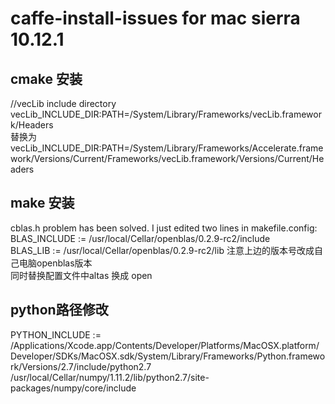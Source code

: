 # caffe-install-issues for mac sierra 10.12.1

## cmake 安装
//vecLib include directory     
vecLib_INCLUDE_DIR:PATH=/System/Library/Frameworks/vecLib.framework/Headers      
替换为     
vecLib_INCLUDE_DIR:PATH=/System/Library/Frameworks/Accelerate.framework/Versions/Current/Frameworks/vecLib.framework/Versions/Current/Headers    
## make 安装
cblas.h problem has been solved. I just edited two lines in makefile.config:  
BLAS_INCLUDE := /usr/local/Cellar/openblas/0.2.9-rc2/include     
BLAS_LIB := /usr/local/Cellar/openblas/0.2.9-rc2/lib  注意上边的版本号改成自己电脑openblas版本</br>同时替换配置文件中altas 换成 open
## python路径修改
PYTHON_INCLUDE := /Applications/Xcode.app/Contents/Developer/Platforms/MacOSX.platform/Developer/SDKs/MacOSX.sdk/System/Library/Frameworks/Python.framework/Versions/2.7/include/python2.7 \
		/usr/local/Cellar/numpy/1.11.2/lib/python2.7/site-packages/numpy/core/include
